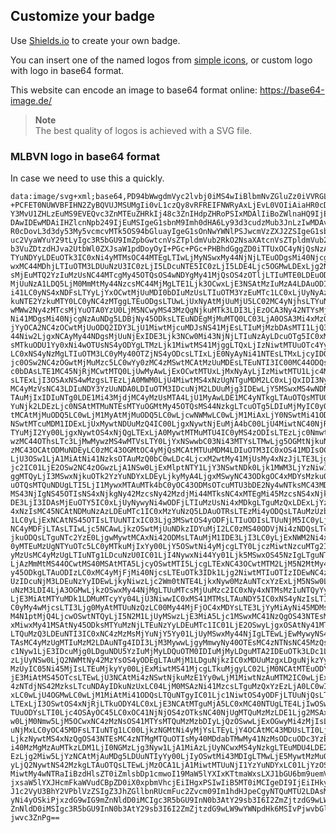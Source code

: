 ## Customize your badge

Use [Shields.io](https://shields.io/) to create your own badge.

You can insert one of the named logos from [simple icons](https://simpleicons.org/),
or custom logo with logo in base64 format.

This website can encode an image to base64 format online: https://base64-image.de/

> **Note**<br>
> The best quality of logos is achieved with a SVG file.

### MLBVN logo in base64 format
In case we need to use this a quickly.


    data:image/svg+xml;base64,PD94bWwgdmVyc2lvbj0iMS4wIiBlbmNvZGluZz0iVVRGLTgiIHN0YW5kYWxvbmU9Im5vIj8
    +PCFET0NUWVBFIHN2ZyBQVUJMSUMgIi0vL1czQy8vRFREIFNWRyAxLjEvL0VOIiAiaHR0cDovL3d3dy53My5vcmcvR3JhcGhp
    Y3MvU1ZHLzEuMS9EVEQvc3ZnMTEuZHRkIj48c3ZnIHdpZHRoPSIxMDAlIiBoZWlnaHQ9IjEwMCUiIHZpZXdCb3g9IjAgMCAxM
    DAwIDEwMDAiIHZlcnNpb249IjEuMSIgeG1sbnM9Imh0dHA6Ly93d3cudzMub3JnLzIwMDAvc3ZnIiB4bWxuczp4bGluaz0iaH
    R0cDovL3d3dy53My5vcmcvMTk5OS94bGluayIgeG1sOnNwYWNlPSJwcmVzZXJ2ZSIgeG1sbnM6c2VyaWY9Imh0dHA6Ly93d3c
    uc2VyaWYuY29tLyIgc3R5bGU9ImZpbGwtcnVsZTpldmVub2RkO2NsaXAtcnVsZTpldmVub2RkO3N0cm9rZS1saW5lam9pbjpy
    b3VuZDtzdHJva2UtbWl0ZXJsaW1pdDoyOyI+PGc+PGc+PHBhdGggZD0iTTUxOC4yNjQsNzAyLjg0NWwtNC4zNDYsMS41MjdjL
    TYuNDYyLDEuOTk3IC0xNi4yMTMsOC44MTEgLTIwLjMyNSwxMy44NjNjLTEuODgsMi40NjcgLTQuOTM0LDcuMjg0IC02LjY5Ni
    wxMC44MDhjLTIuOTM3LDUuNzU3IC0zLjI5LDcuNTE5IC0zLjI5LDE4Ljc5OGMwLDExLjg2NSAwLjExOCwxMi42ODggNC4zNDc
    sMjEuMTQ2YzIuMzUsNC44MTcgMy45OTQsOS4wNDYgMy41MjQsOS4zOTljLTIuMTE0LDEuODggLTEyMC4xODMsNDguMTY3IC0x
    MjUuNzA1LDQ5LjM0MmMtMy44NzcsMC44MjMgLTE1Ljk3OCwxLjE3NSAtMzIuMzA4LDAuODIzbC0yNi4wODEsLTAuMzUzbC02M
    i41LC0yNS4xNDFsLTYyLjYxOCwtMjUuMDI0bDIuMzUsLTIuOTM3YzEuMTc1LC0xLjUyNyAzLjQwNywtNS44NzQgNC42OTksLT
    kuNTE2YzkuMTY0LC0yNC4zMTggLTEuODgsLTUwLjUxNyAtMjUuMjU5LC02MC4yNjhsLTYuNDYxLC0yLjcwMmwtMCwtMTI1LjA
    wMWw2Ny4zMTcsMjYuOTA0YzU0LjM5NCwyMS43MzQgNjkuMTk3LDI3LjEzOCA3Ny42NTYsMjguNjY1YzE0LjIxNSwyLjQ2NyA1
    Ni41MDgsMi40NjcgNzAuNDg5LDBjNy45ODksLTEuNDEgMjMuMTQ0LC03LjA0OSA3Mi4xMzQsLTI2LjU1MWMzNC4wNjksLTEzL
    jYyOCA2NC4zOCwtMjUuODQ2IDY3LjU1MiwtMjcuMDJsNS41MjEsLTIuMjMzbDAsMTI1LjQ3MVptMjQuNjcyLDE0LjU2OGMxNS
    44Niw2LjgxNCAyMy44NDgsMjUuNjExIDE3Ljk3NCw0Mi43NjNjLTIuNzAyLDcuOTg5IC0xMS45ODMsMTcuMDM1IC0yMC4yMDc
    sMTkuODU1Yy0xNi4wOTUsNS4yODYgLTMzLjk1MiwtMS41MjggLTQxLjIzNiwtMTUuOTc4Yy00LjIyOSwtOC4xMDYgLTUuMDUx
    LC0xNS4yNzMgLTIuOTM3LC0yMy40OTZjNS4yODcsLTIxLjE0NyAyNi41NTEsLTMxLjcyIDQ2LjQwNiwtMjMuMTQ0Wm0tNDI5L
    jc0OSw2NC4zOGwtMjMuMzc5LC0wYy0zMC4zMSwtMCAtMzUuMDEsLTEuNTI3IC00MC44ODQsLTEzLjM5M2wtMi45MzcsLTUuOD
    c0bDAsLTE1MC45NjRjMCwtMTQ0LjUwMyAwLjExOCwtMTUxLjMxNyAyLjIzMiwtMTU1Ljc4MWMzLjA1NSwtNi41NzkgOC40NTk
    sLTExLjI3OSAxNS4wMzgsLTEzLjA0MWM0LjU4MiwtMS4xNzUgNTguMDM2LC0xLjQxIDI3Ny4wMjIsLTEuMjkybDI3MS4zODMs
    MC4yMzVsNC43LDIuNDY3YzUuNDA0LDIuOTM3IDcuNjM2LDUuMjg3IDEwLjY5MSwxMS4wNDNjMi4xMTQsMy45OTUgMi4yMzIsM
    TAuMjIxIDIuNTg0LDE1Mi43MjdjMC4yMzUsMTA4LjU1MyAwLDE1MC4yNTkgLTAuOTQsMTU0Ljg0MWMtMS42NDQsNy40MDEgLT
    YuNjk2LDEzLjc0NSAtMTMuNTEsMTYuOGMtMy45OTQsMS44NzkgLTcuOTg5LDIuMjMyIC0yOC40MzEsMi4yMzJjLTEzLjE1OCw
    tMCAtMjMuODQ5LC0wLjM1MyAtMjMuODQ5LC0wLjcwNWMwLC0wLjM1MiAxLjY0NSwtMi41ODUgMy41MjUsLTUuMDUyYzEzLjc0
    NSwtMTcuMDM1IDExLjUxMywtNDUuMzQ4IC00LjgxNywtNjEuMjA4bC00LjU4MiwtNC40NjRsMCwtMTU3LjQyNmwtMy4yODksL
    TYuMjI2Yy00LjgxNywtOS4xNjQgLTExLjA0MywtMTMuMTU4IC0yMS4zODIsLTEzLjc0NmwtOC4xMDYsLTAuNDdsLTc3LjMwMy
    wzMC44OThsLTc3LjMwMywzMS4wMTVsLTY0LjYxNSwwbC03Ni43MTYsLTMwLjg5OGMtNjkuNTQ5LC0yNy45NiAtNzcuMTg2LC0
    zMC43OCAtODMuNDEyLC0zMC43OGMtOC4yMjQsMCAtMTUuMDM4LDIuOTM3IC0xOS41MDIsOC4zNDFjLTYuODE0LDcuOTg5IC02
    LjU3OSw1LjA1MiAtNi41NzksOTAuMzQ0bC0wLDc4LjcxM2wtMy41MjUsMy4xNzJjLTE3Ljg1NywxNS44NiAtMjAuMjA2LDQ0L
    jc2IC01LjE2OSw2NC4zOGwzLjA1NSw0LjExMlptNTY1LjY3NSwtNDk0Ljk1MWM3LjYzNiw1LjA1MSAxMzcuMjE5LDE1OS42NT
    ggMTQyLjI3MSwxNjkuOTk2YzYuNDYxLDEyLjkyMyA4LjgxMSwyNC43ODkgOC4xMDYsMzkuOTQ0Yy0wLjU4NywxMi44MDUgLTA
    uOTQsMTQuNDUgLTI5LjI1MywxMTAuMTk4bC0yOC43ODMsOTcuMTU3bDE2Ny4wNTksMC43MDVsNC42OTksMy4xNzJjMi41ODUs
    MS43NjIgNS45OTIsNS4xNjkgNy42MzcsNy42MzdjMi44MTksNC4xMTEgMi45MzcsNS4xNjkgMy4yODksMjUuNDkzYzAuMzUzL
    DE3LjI3IDAsMjEuOTY5IC0xLjUyNywyNi4wODFjLTIuMzUsNi4xMDkgLTguMzQxLDExLjYzMSAtMTQuMzMzLDEzLjM5M2MtMy
    4xNzIsMC45NCAtNDMuNzAzLDEuMTc1IC0xMzYuNzQ5LDAuOTRsLTEzMi4yODQsLTAuMzUzbC00LjgxNywtMy40MDdjLTMuMDU
    1LC0yLjExNCAtNS45OTIsLTUuNTIxIC03Ljg3MSwtOS4yODFjLTIuODIsLTUuNjM5IC0yLjkzNywtNy4wNDkgLTIuOTM3LC0y
    NC4yMDFjLTAsLTIwLjc5NCAwLjkzOSwtMjUuNDkzIDYuMjI2LC0zMS40ODVjNi4zNDQsLTcuMjg0IDEwLjgwOCwtOC41NzYgM
    jkuODQsLTguNTc2YzE0LjgwMywtMCAxNi42ODMsLTAuMjM1IDE3LjI3LC0yLjExNWM2Ni4xNDMsLTIyNC43NDMgNjIuNzM2LC
    0yMTEuMzUgNTYuOTc5LC0yMTkuMjIxYy00LjY5OSwtNi4yMjcgLTY0LjczMiwtNzcuMTg2IC02NS4wODUsLTc2LjgzM2MtMC4
    yMzUsMC4yMzUgLTIuNTg1LDcuNzU0IC01LjI4NywxNi44Yy01Ljk5MSwxOS45NzIgLTguNTc2LDIzLjQ5NiAtMTQuMDk3LDE5
    LjAzMmMtMS44OCwtMS40MSAtMTA5LjcyOSwtMTI5LjcgLTExNC43OCwtMTM2LjM5N2MtMy4xNzIsLTQuMTEyIC0zLjQwNywtN
    y45ODkgLTAuODIzLC0xMC4yMjFjMi40NjcsLTEuOTk3IDk1Ljg2NiwtMTIuOTIzIDEwNC4zMjQsLTEyLjIxOGMzLjc2LDAuMz
    UzIDcuNjM3LDEuNzYyIDEwLjkyNiwzLjc2Wm0tNTE4LjkxNyw0MzAuNTcxYzExLjM5NSw0LjgxNyAxOC43OTcsMTUuMzkgMTk
    uNzM3LDI4LjA3OGMwLjkzOSwxMy44NjMgLTUuMTcsMjUuMzc2IC0xNy4xNTMsMzIuNTQyYy00LjkzNCwyLjgyIC02LjY5Niwz
    LjE3MiAtMTYuMDk1LDMuMTcyYy04LjU3NiwwIC0xMS41MTMsLTAuNDY5IC0xNS4yNzIsLTIuNTg0Yy0xNi4yMTMsLTguNjk0I
    C0yMy4wMjcsLTI3Ljg0MyAtMTUuNzQzLC00My44MjFjOC4xMDYsLTE3LjYyMiAyNi45MDMsLTI1LjAyNCA0NC41MjYsLTE3Lj
    M4N1ptMjQ4LjcwOSwtNTQyLjI5N2M1LjUyMSwzLjE3MiA5Ljc1MSwxMC41NzQgOS43NTEsMTYuOTE4Yy0wLDUuMTY5IC00LjE
    xMiwxMy41MSAtNy45ODksMTYuMzNjLTEuNzYyLDEuMTc1IC01LjE2OSwyLjgxOSAtNy41MTksMy41MjRjLTQuMjI5LDEuNDEg
    LTQuMzQ3LDEuNTI3IC0xNC4zMzMsMjYuNjY5Yy01LjUyMSwxMy44NjIgLTEwLjEwMywyNS4zNzYgLTEwLjEwMywyNS43MjhjL
    TAsMC4yMzUgMTIuMzM2LDAuNTg4IDI3LjM3MywwLjgyMmwyNy40OTEsMC4zNTNsNC45MzQsMy4yODljMy4yOSwyLjIzMyA1Lj
    c1Nyw1LjE3IDcuMjg0LDguNDU5YzIuMjMyLDQuOTM0IDIuMjMyLDguMTA2IDEuOTk3LDc1LjA3MWwtMC4zNTIsNjkuNzg0bC0
    zLjUyNSw0LjQ2NWMtNy42MzYsOS4yODEgLTAuMjM1LDguNjkzIC0xMDUuMzgxLDguNjkzYy02My4yMDUsMCAtOTQuNjksLTAu
    MzUyIC05Ni45MjIsLTEuMjkyYy00LjExMiwtMS41MjcgLTkuMjgyLC02LjM0NCAtMTEuODY2LC0xMS4wNDNjLTEuNzYyLC0zL
    jE3MiAtMS45OTcsLTEwLjU3NCAtMi4zNSwtNjkuMzE1Yy0wLjM1MiwtNzAuMTM2IC0wLjExNywtNzMuMDczIDUuMjg3LC04MC
    4zNTdjNS42MzksLTcuNDAyIDkuNzUxLC04LjM0MSAzNi41MzcsLTguMzQxYzEzLjA0LC0wIDIzLjczMSwtMC4yMzUgMjMuNzM
    xLC0wLjU4OGMwLC0wLjM1MiAtMi41ODQsLTQuNTgyIC01Ljc1NiwtOS4yODFjLTUuNjQsLTguMzQxIC01Ljk5MiwtOC41NzYg
    LTExLjI3OSwtOS4xNjRjLTkuODY4LC0xLjE3NCAtMTguMjA5LC0xMC40NTUgLTE4LjIwOSwtMjAuNDQxYy0wLC0xNC41NjggM
    TUuODYsLTI0Ljc4OSAyOC45LC0xOC41NjNjOS4zOTksNC40NjUgMTQuMzMzLDE1Ljg2MSAxMC44MDgsMjQuOTA3bC0xLjY0NC
    w0LjM0Nmw5LjM5OCwxNC4zMzNsOS41MTYsMTQuMzMzbDIyLjQzOSwwLjExOGwyMi4zMjIsLTBsMTEuNTEzLC0yOC45MDFsMTE
    uNjMxLC0yOC45MDFsLTIuNTg1LC00LjkzNGMtNi4yMjYsLTEyLjY4OCAtMC43MDUsLTI0Ljc4OCAxMy45ODEsLTMwLjQyOGMy
    LjkzNywtMS4xNzQgOS43NTEsMC4zNTMgMTQuOTIsMy40MDdabTMwMy41NzMsODcuODc3YzEuNjQ1LDEuMTc1IDIzLjI2MSwyN
    i40MzMgMzAuMTkzLDM1LjI0NGMzLjg3Nyw1LjA1MiAzLjUyNCwxMS4yNzkgLTEuMDU4LDE2LjU2NWMtNi42OTYsNy41MTkgLT
    EzLjg2Miw5LjYzNCAtMjAuMDg5LDUuNTIyYy00LjIyOSwtMi43MDIgLTMwLjE5MywtMzMuOTUyIC0zMi4xOSwtMzguNjUyYy0
    yLjQ2NywtNS42MzkgLTAuOTQsLTEwLjMzOCA1LjA1MiwtMTUuNjI1YzYuNDYxLC01LjYzOSAxMi42ODgsLTYuNjk2IDE4LjA5
    MiwtMy4wNTRaIiBzdHlsZT0iZmlsbDp1cmwoI19MaW5lYXIxKTtmaWxsLXJ1bGU6bm9uemVybzsiLz48L2c+PC9nPjxkZWZzP
    jxsaW5lYXJHcmFkaWVudCBpZD0iX0xpbmVhcjEiIHgxPSIwIiB5MT0iMCIgeDI9IjEiIHkyPSIwIiBncmFkaWVudFVuaXRzPS
    J1c2VyU3BhY2VPblVzZSIgZ3JhZGllbnRUcmFuc2Zvcm09Im1hdHJpeCgyNTQuMTU2LDAsMCwxODMuOTk4LDUxLjc3NTksMzk
    yNi4yOSkiPjxzdG9wIG9mZnNldD0iMCIgc3R5bGU9InN0b3AtY29sb3I6I2ZmZjtzdG9wLW9wYWNpdHk6MSIvPjxzdG9wIG9m
    ZnNldD0iMSIgc3R5bGU9InN0b3AtY29sb3I6I2ZmZjtzdG9wLW9wYWNpdHk6MSIvPjwvbGluZWFyR3JhZGllbnQ+PC9kZWZzP
    jwvc3ZnPg==

